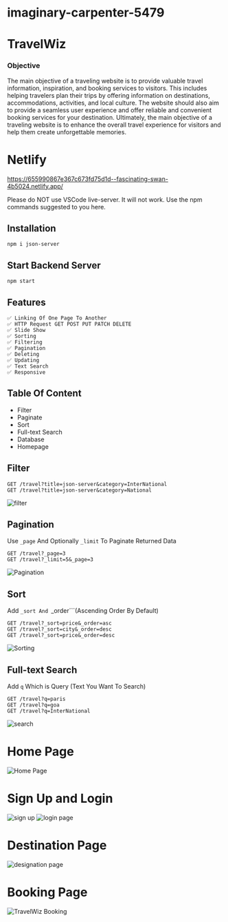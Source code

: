 # imaginary-carpenter-5479
# TravelWiz 
### Objective

The main objective of a traveling website is to provide valuable travel information, inspiration, and booking services to visitors. This includes helping travelers plan their trips by offering information on destinations, accommodations, activities, and local culture. The website should also aim to provide a seamless user experience and offer reliable and convenient booking services for your destination. Ultimately, the main objective of a traveling website is to enhance the overall travel experience for visitors and help them create unforgettable memories.

# Netlify
https://655990867e367c673fd75d1d--fascinating-swan-4b5024.netlify.app/

Please do NOT use VSCode live-server. It will not work. Use the npm commands suggested to you here.

## Installation
```
npm i json-server
```

## Start Backend Server
```
npm start
```

## Features
```
✅ Linking Of One Page To Another
✅ HTTP Request GET POST PUT PATCH DELETE
✅ Slide Show 
✅ Sorting
✅ Filtering
✅ Pagination
✅ Deleting
✅ Updating
✅ Text Search
✅ Responsive
```

## Table Of Content
- Filter
- Paginate
- Sort
- Full-text Search
- Database
- Homepage

## Filter
```
GET /travel?title=json-server&category=InterNational
GET /travel?title=json-server&category=National

```
![filter](https://user-images.githubusercontent.com/121368970/236733570-6710a31d-671e-4e9b-9f7f-99e271b11802.png)


## Pagination
Use ```_page``` And Optionally ```_limit``` To Paginate Returned Data
```
GET /travel?_page=3
GET /travel?_limit=5&_page=3
```

![Pagination](https://user-images.githubusercontent.com/121368970/236737298-1748005d-2c41-4712-9222-bfe61bbc8b4a.png)



## Sort
Add ```_sort And ```_order```(Ascending Order By Default)

```
GET /travel?_sort=price&_order=asc
GET /travel?_sort=city&_order=desc
GET /travel?_sort=price&_order=desc
```

![Sorting](https://user-images.githubusercontent.com/121368970/236696358-5ebb1a80-a9ec-4970-aa7e-f60879be79fd.png)


## Full-text Search
Add ```q``` Which is Query (Text You Want To Search)
```
GET /travel?q=paris
GET /travel?q=goa
GET /travel?q=InterNational
```
![search](https://user-images.githubusercontent.com/121368970/236736770-2561e66d-737a-45c0-baf4-134abe65e8d5.png)


# Home Page
![Home Page](https://user-images.githubusercontent.com/121368970/236737986-e27cfe27-1294-433f-973d-de8d3c217053.png)

# Sign Up and Login
![sign up](https://user-images.githubusercontent.com/121368970/236738769-e28ebf0e-3394-44a2-a13d-20614f3ee36d.png)
![login page](https://user-images.githubusercontent.com/121368970/236738809-5a022269-fde5-4249-9145-74e88c75c4db.png)


# Destination Page
![designation page](https://user-images.githubusercontent.com/121368970/236739322-e25a55a4-61aa-4780-9588-a6be9aaf79ac.png)


# Booking Page
![TravelWiz Booking](https://github.com/ParmeshwarMurmu/TravelWiz/assets/121368970/8b400b5f-486e-403b-8bd5-92316536bd2b)






